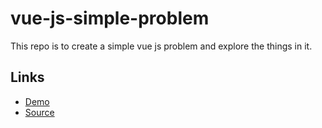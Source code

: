 # vue-js-simple-problem
This repo is to create a simple vue js problem and explore the things in it.

## Links

- [Demo](https://karanamvijaykumar.github.io/vue-js-simple-problem/)
- [Source](https://github.com/KaranamVijayKumar/vue-js-simple-problem)